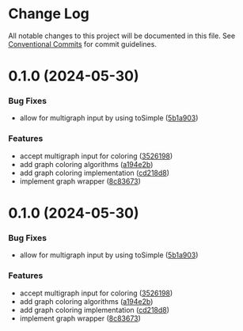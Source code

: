 # Change Log

All notable changes to this project will be documented in this file.
See [Conventional Commits](https://conventionalcommits.org) for commit guidelines.

# 0.1.0 (2024-05-30)

### Bug Fixes

- allow for multigraph input by using toSimple ([5b1a903](https://github.com/mensah-j/graphology-color/commit/5b1a903ee227c4d777d46f576fe8aeb56c7adda8))

### Features

- accept multigraph input for coloring ([3526198](https://github.com/mensah-j/graphology-color/commit/35261982c0662caef4504e9f6f340b4474b07165))
- add graph coloring algorithms ([a194e2b](https://github.com/mensah-j/graphology-color/commit/a194e2bbc52dd62e47e4a044fa54cc526c8543c9))
- add graph coloring implementation ([cd218d8](https://github.com/mensah-j/graphology-color/commit/cd218d8e12a75677d99d8f0355574ac7bf64412d))
- implement graph wrapper ([8c83673](https://github.com/mensah-j/graphology-color/commit/8c836737c7c8ac2c8db055a3a4d5f9ba4792c930))

# 0.1.0 (2024-05-30)

### Bug Fixes

- allow for multigraph input by using toSimple ([5b1a903](https://github.com/mensah-j/graphology-color/commit/5b1a903ee227c4d777d46f576fe8aeb56c7adda8))

### Features

- accept multigraph input for coloring ([3526198](https://github.com/mensah-j/graphology-color/commit/35261982c0662caef4504e9f6f340b4474b07165))
- add graph coloring algorithms ([a194e2b](https://github.com/mensah-j/graphology-color/commit/a194e2bbc52dd62e47e4a044fa54cc526c8543c9))
- add graph coloring implementation ([cd218d8](https://github.com/mensah-j/graphology-color/commit/cd218d8e12a75677d99d8f0355574ac7bf64412d))
- implement graph wrapper ([8c83673](https://github.com/mensah-j/graphology-color/commit/8c836737c7c8ac2c8db055a3a4d5f9ba4792c930))
